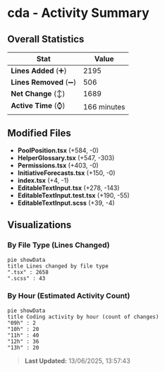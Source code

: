 # cda - Activity Summary 

## Overall Statistics

| Stat                   | Value                                                             |
| ---------------------- | ----------------------------------------------------------------- |
| **Lines Added** (➕)   | 2195                                          |
| **Lines Removed** (➖) | 506                                        |
| **Net Change** (↕)    | 1689                |
| **Active Time** (⌚)   | 166 minutes |


## Modified Files
- **PoolPosition.tsx** (+584, -0)
- **HelperGlossary.tsx** (+547, -303)
- **Permissions.tsx** (+403, -0)
- **InitiativeForecasts.tsx** (+150, -0)
- **index.tsx** (+4, -1)
- **EditableTextInput.tsx** (+278, -143)
- **EditableTextInput.test.tsx** (+190, -55)
- **EditableTextInput.scss** (+39, -4)

## Visualizations

### By File Type (Lines Changed)

```mermaid
pie showData
title Lines changed by file type
".tsx" : 2658
".scss" : 43
```

### By Hour (Estimated Activity Count)

```mermaid
pie showData
title Coding activity by hour (count of changes)
"09h" : 2
"10h" : 20
"11h" : 40
"12h" : 36
"13h" : 20
```


> **Last Updated:** 13/06/2025, 13:57:43
